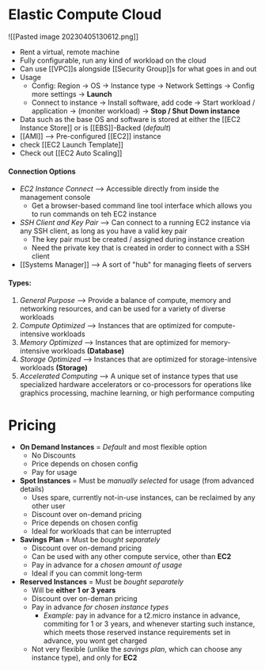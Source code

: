 # Elastic Compute Cloud
![[Pasted image 20230405130612.png]]
- Rent a virtual, remote machine
- Fully configurable, run any kind of workload on the cloud
- Can use [[VPC]]s alongside [[Security Group]]s for what goes in and out
- Usage
	- Config: Region -> OS -> Instance type -> Network Settings -> Config more settings -> **Launch**
	- Connect to instance -> Install software, add code -> Start workload / application -> (moniter workload) -> **Stop / Shut Down instance**
- Data such as the base OS and software is stored at either the [[EC2 Instance Store]] or is [[EBS]]-Backed (*default*)
- [[AMI]] --> Pre-configured [[EC2]] instance
- check [[EC2 Launch Template]]
- Check out [[EC2 Auto Scaling]]

#### Connection Options
- *EC2 Instance Connect* --> Accessible directly from inside the management console
	- Get a browser-based command line tool interface which allows you to run commands on teh EC2 instance
- *SSH Client and Key Pair* --> Can connect to a running EC2 instance via any SSH client, as long as you have a valid key pair
	- The key pair must be created / assigned during instance creation
	- Need the private key that is created in order to connect with a SSH client
- [[Systems Manager]] --> A sort of "hub" for managing fleets of servers

#### Types:
1. *General Purpose* --> Provide a balance of compute, memory and networking resources, and can be used for a variety of diverse workloads
2. *Compute Optimized* --> Instances that are optimized for compute-intensive workloads
3. *Memory Optimized* --> Instances that are optimized for memory-intensive workloads **(Database)**
4. *Storage Optimized* --> Instances that are optimized for storage-intensive workloads **(Storage)**
5. *Accelerated Computing* --> A unique set of instance types that use specialized hardware accelerators or co-processors for operations like graphics processing, machine learning, or high performance computing


# Pricing
- **On Demand Instances** = *Default* and most flexible option
	- No Discounts
	- Price depends on chosen config
	- Pay for usage
- **Spot Instances** = Must be *manually selected* for usage (from advanced details)
	- Uses spare, currently not-in-use instances, can be reclaimed by any other user
	- Discount over on-demand pricing
	- Price depends on chosen config
	- Ideal for workloads that can be interrupted
- **Savings Plan** = Must be *bought separately*
	- Discount over on-demand pricing
	- Can be used with any other compute service, other than **EC2**
	- Pay in advance for a *chosen amount of usage*
	- Ideal if you can commit long-term
- **Reserved Instances** = Must be *bought separately*
	- Will be **either 1 or 3 years**
	- Discount over on-deman pricing
	- Pay in advance *for chosen instance types* 
		- *Example:* pay in advance for a t2.micro instance in advance, commiting for 1 or 3 years, and whenever starting such instance, which meets those reserved instance requirements set in advance, you wont get charged
	- Not very flexible (unlike the *savings plan*, which can choose any instance type), and only for **EC2**
